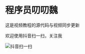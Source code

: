 # 程序员叨叨魏

这是视频教程的源代码与视频同步更新

欢迎使用抖音扫一扫，关注我

![抖音扫一扫](https://www.zkea.net/UpLoad/Images/202212/7yl4trujjim8.png)